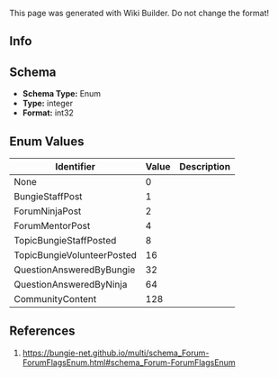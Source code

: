 <span class="wiki-builder">This page was generated with Wiki Builder. Do not change the format!</span>

## Info

## Schema
* **Schema Type:** Enum
* **Type:** integer
* **Format:** int32

## Enum Values
Identifier | Value | Description
---------- | ----- | -----------
None | 0 | 
BungieStaffPost | 1 | 
ForumNinjaPost | 2 | 
ForumMentorPost | 4 | 
TopicBungieStaffPosted | 8 | 
TopicBungieVolunteerPosted | 16 | 
QuestionAnsweredByBungie | 32 | 
QuestionAnsweredByNinja | 64 | 
CommunityContent | 128 | 

## References
1. https://bungie-net.github.io/multi/schema_Forum-ForumFlagsEnum.html#schema_Forum-ForumFlagsEnum
